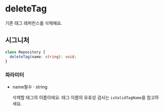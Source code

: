 # deleteTag

기존 태그 레퍼런스를 삭제해요.

## 시그니처

```ts
class Repository {
  deleteTag(name: string): void;
}
```

### 파라미터

<ul class="param-ul">
  <li class="param-li param-li-root">
    <span class="param-name">name</span><span class="param-required">필수</span>&nbsp;·&nbsp;<span class="param-type">string</span>
    <br>
    <p class="param-description">
      삭제할 태그의 이름이에요.  
      태그 이름의 유효성 검사는 <code>isValidTagName</code>을 참고하세요.
    </p>
  </li>
</ul>
